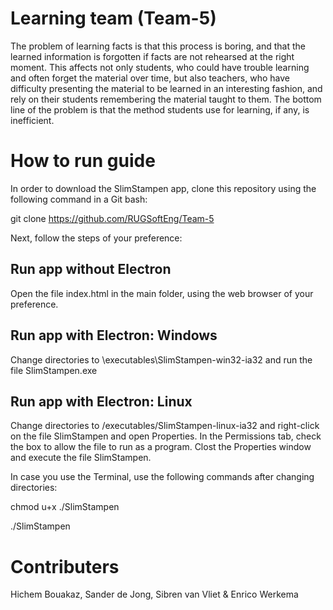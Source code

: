 # Learning team (Team-5)
The problem of learning facts is that this process is boring, and that the learned information is forgotten if facts are not rehearsed at the right moment. This affects not only students, who could have trouble learning and often forget the material over time, but also teachers, who have difficulty presenting the material to be learned in an interesting fashion, and rely on their students remembering the material taught to them. The bottom line of the problem is that the method students use for learning, if any, is inefficient. 

# How to run guide
In order to download the SlimStampen app, clone this repository using the following command in a Git bash:

git clone https://github.com/RUGSoftEng/Team-5

Next, follow the steps of your preference:

## Run app without Electron
Open the file index.html in the main folder, using the web browser of your preference.

## Run app with Electron: Windows
Change directories to \executables\SlimStampen-win32-ia32 and run the file SlimStampen.exe

## Run app with Electron: Linux
Change directories to /executables/SlimStampen-linux-ia32 and right-click on the file SlimStampen and open Properties.
In the Permissions tab, check the box to allow the file to run as a program.
Clost the Properties window and execute the file SlimStampen.

In case you use the Terminal, use the following commands after changing directories:

chmod u+x ./SlimStampen

./SlimStampen

# Contributers
Hichem Bouakaz, Sander de Jong, Sibren van Vliet & Enrico Werkema


